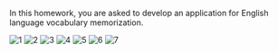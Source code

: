 In this homework, you are asked to develop an application for English language vocabulary memorization.

![1](https://user-images.githubusercontent.com/33989126/121080659-5eb01100-c7e4-11eb-9fd7-ce04e90f4ea8.png) ![2](https://user-images.githubusercontent.com/33989126/121080660-5f48a780-c7e4-11eb-83fe-249b3c808c4a.png) ![3](https://user-images.githubusercontent.com/33989126/121080661-5f48a780-c7e4-11eb-8c84-2bcca56603ae.png) ![4](https://user-images.githubusercontent.com/33989126/121080662-5fe13e00-c7e4-11eb-94da-523899441806.png) ![5](https://user-images.githubusercontent.com/33989126/121080663-5fe13e00-c7e4-11eb-882f-e5bf8dbeca5d.png) ![6](https://user-images.githubusercontent.com/33989126/121080664-5fe13e00-c7e4-11eb-8e18-c25e69adebd9.png) ![7](https://user-images.githubusercontent.com/33989126/121080665-6079d480-c7e4-11eb-83e1-bc8abd825e90.png)
